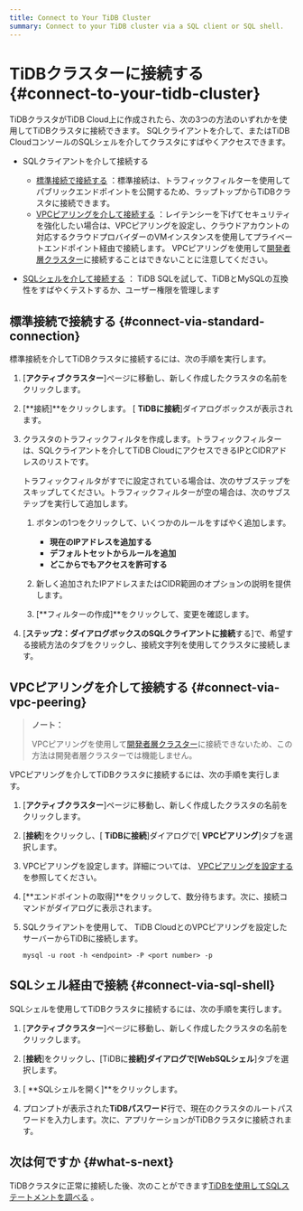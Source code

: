 ```yaml
---
title: Connect to Your TiDB Cluster
summary: Connect to your TiDB cluster via a SQL client or SQL shell.
---
```


# TiDBクラスターに接続する {#connect-to-your-tidb-cluster}

TiDBクラスタがTiDB Cloud上に作成されたら、次の3つの方法のいずれかを使用してTiDBクラスタに接続できます。 SQLクライアントを介して、またはTiDB CloudコンソールのSQLシェルを介してクラスタにすばやくアクセスできます。

-   SQLクライアントを介して接続する

    -   [標準接続で接続する](#connect-via-standard-connection) ：標準接続は、トラフィックフィルターを使用してパブリックエンドポイントを公開するため、ラップトップからTiDBクラスタに接続できます。
    -   [VPCピアリングを介して接続する](#connect-via-vpc-peering) ：レイテンシーを下げてセキュリティを強化したい場合は、VPCピアリングを設定し、クラウドアカウントの対応するクラウドプロバイダーのVMインスタンスを使用してプライベートエンドポイント経由で接続します。 VPCピアリングを使用して[開発者層クラスター](/tidb-cloud/select-cluster-tier.md#developer-tier)に接続することはできないことに注意してください。

<!---->

-   [SQLシェルを介して接続する](#connect-via-sql-shell) ： TiDB SQLを試して、TiDBとMySQLの互換性をすばやくテストするか、ユーザー権限を管理します

## 標準接続で接続する {#connect-via-standard-connection}

標準接続を介してTiDBクラスタに接続するには、次の手順を実行します。

1.  [**アクティブクラスター**]ページに移動し、新しく作成したクラスタの名前をクリックします。

2.  [**接続]**をクリックします。 [ <strong>TiDBに接続</strong>]ダイアログボックスが表示されます。

3.  クラスタのトラフィックフィルタを作成します。トラフィックフィルターは、SQLクライアントを介してTiDB CloudにアクセスできるIPとCIDRアドレスのリストです。

    トラフィックフィルタがすでに設定されている場合は、次のサブステップをスキップしてください。トラフィックフィルターが空の場合は、次のサブステップを実行して追加します。

    1.  ボタンの1つをクリックして、いくつかのルールをすばやく追加します。

        -   **現在のIPアドレスを追加する**
        -   **デフォルトセットからルールを追加**
        -   **どこからでもアクセスを許可する**

    2.  新しく追加されたIPアドレスまたはCIDR範囲のオプションの説明を提供します。

    3.  [**フィルターの作成]**をクリックして、変更を確認します。

4.  [**ステップ2：ダイアログボックスのSQLクライアントに接続**する]で、希望する接続方法のタブをクリックし、接続文字列を使用してクラスタに接続します。

## VPCピアリングを介して接続する {#connect-via-vpc-peering}

> **ノート：**
>
> VPCピアリングを使用して[開発者層クラスター](/tidb-cloud/select-cluster-tier.md#developer-tier)に接続できないため、この方法は開発者層クラスターでは機能しません。

VPCピアリングを介してTiDBクラスタに接続するには、次の手順を実行します。

1.  [**アクティブクラスター**]ページに移動し、新しく作成したクラスタの名前をクリックします。

2.  [**接続**]をクリックし、[ <strong>TiDBに接続</strong>]ダイアログで[ <strong>VPCピアリング</strong>]タブを選択します。

3.  VPCピアリングを設定します。詳細については、 [VPCピアリングを設定する](/tidb-cloud/set-up-vpc-peering-connections.md)を参照してください。

4.  [**エンドポイントの取得]**をクリックして、数分待ちます。次に、接続コマンドがダイアログに表示されます。

5.  SQLクライアントを使用して、 TiDB CloudとのVPCピアリングを設定したサーバーからTiDBに接続します。

    
    ```shell
    mysql -u root -h <endpoint> -P <port number> -p
    ```

## SQLシェル経由で接続 {#connect-via-sql-shell}

SQLシェルを使用してTiDBクラスタに接続するには、次の手順を実行します。

1.  [**アクティブクラスター**]ページに移動し、新しく作成したクラスタの名前をクリックします。

2.  [**接続**]をクリックし、[TiDBに<strong>接続]ダイアログで[WebSQL</strong><strong>シェル</strong>]タブを選択します。

3.  [ **SQLシェルを開く]**をクリックします。

4.  プロンプトが表示された**TiDBパスワード**行で、現在のクラスタのルートパスワードを入力します。次に、アプリケーションがTiDBクラスタに接続されます。

## 次は何ですか {#what-s-next}

TiDBクラスタに正常に接続した後、次のことができます[TiDBを使用してSQLステートメントを調べる](https://docs.pingcap.com/tidb/stable/basic-sql-operations) 。
